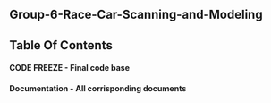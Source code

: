 ## Group-6-Race-Car-Scanning-and-Modeling

## Table Of Contents

#### CODE FREEZE - Final code base

#### Documentation - All corrisponding documents
